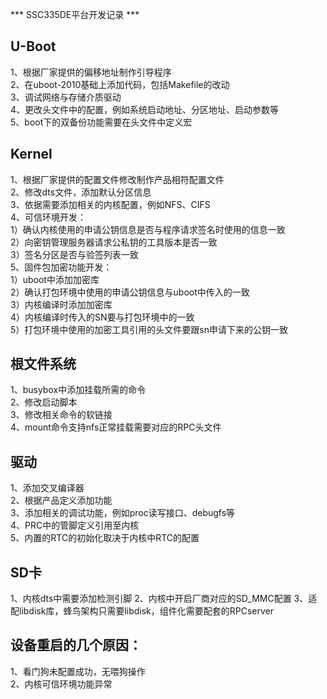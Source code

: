 *** SSC335DE平台开发记录 ***

## U-Boot
1、根据厂家提供的偏移地址制作引导程序<br>
2、在uboot-2010基础上添加代码，包括Makefile的改动<br>
3、调试网络与存储介质驱动<br>
4、更改头文件中的配置，例如系统启动地址、分区地址、启动参数等<br>
5、boot下的双备份功能需要在头文件中定义宏<br>

## Kernel
1、根据厂家提供的配置文件修改制作产品相符配置文件<br>
2、修改dts文件，添加默认分区信息<br>
3、依据需要添加相关的内核配置，例如NFS、CIFS<br>
4、可信环境开发：<br>
	1）确认内核使用的申请公钥信息是否与程序请求签名时使用的信息一致<br>
	2）向密钥管理服务器请求公私钥的工具版本是否一致<br>
	3）签名分区是否与验签列表一致<br>
5、固件包加密功能开发：<br>
	1）uboot中添加加密库<br>
	2）确认打包环境中使用的申请公钥信息与uboot中传入的一致<br>
	3）内核编译时添加加密库<br>
	4）内核编译时传入的SN要与打包环境中的一致<br>
	5）打包环境中使用的加密工具引用的头文件要跟sn申请下来的公钥一致<br>

## 根文件系统
1、busybox中添加挂载所需的命令<br>
2、修改启动脚本<br>
3、修改相关命令的软链接<br>
4、mount命令支持nfs正常挂载需要对应的RPC头文件<br>

## 驱动
1、添加交叉编译器<br>
2、根据产品定义添加功能<br>
3、添加相关的调试功能，例如proc读写接口、debugfs等<br>
4、PRC中的管脚定义引用至内核<br>
5、内置的RTC的初始化取决于内核中RTC的配置<br>

## SD卡
1、内核dts中需要添加检测引脚
2、内核中开启厂商对应的SD_MMC配置
3、适配libdisk库，蜂鸟架构只需要libdisk，组件化需要配套的RPCserver

## 设备重启的几个原因：
1、看门狗未配置成功，无喂狗操作<br>
2、内核可信环境功能异常<br>

